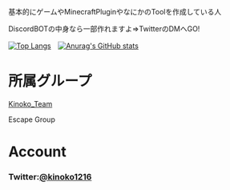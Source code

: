 基本的にゲームやMinecraftPluginやなにかのToolを作成している人

DiscordBOTの中身なら一部作れますよ=>TwitterのDMへGO!

[![Top Langs](https://github-readme-stats.vercel.app/api/top-langs/?username=kinoko2k)](https://github.com/kinoko2k/github-readme-stats)　[![Anurag's GitHub stats](https://github-readme-stats.vercel.app/api?username=kinoko2k)](https://github.com/kinoko2k/github-readme-stats)
# 所属グループ
[Kinoko_Team](https://github.com/Kinoko-Team)

Escape Group

# Account
### Twitter:[@kinoko1216](https://twitter.com/kinoko1216)
